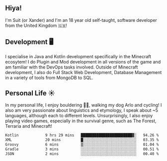 ## Hiya! 
I'm Suit (or Xander) and I'm an 18 year old self-taught, software developer from the United Kingdom 🇬🇧!

Development 🖥️
---
I specialise in Java and Kotlin development specifically in the Minecraft ecosytem! 
I do Plugin and Mod development in all versions of the game and am familiar with the DevOps tasks involved.
Outside of Minecraft development, I also do Full Stack Web Development, Database Management in a variety of tools from MongoDB to SQL.

Personal Life ☀️
---
In my personal life, I enjoy bouldering 🧗‍♂️, walking my dog Arlo and cycling! I also am very passionate about linguistics and etymology, I speak about ~5 languages, although each to different levels. 
Unsurprisingly, I also enjoy playing video games, especially in the survival genre, such as The Forest, Terraria and Minecraft!
<!--START_SECTION:waka-->

```txt
Kotlin            9 hrs 29 mins   ███████████████████████▓░   94.26 %
XML               20 mins         █░░░░░░░░░░░░░░░░░░░░░░░░   03.35 %
Groovy            6 mins          ▒░░░░░░░░░░░░░░░░░░░░░░░░   01.04 %
Gradle            3 mins          ░░░░░░░░░░░░░░░░░░░░░░░░░   00.51 %
JSON              2 mins          ░░░░░░░░░░░░░░░░░░░░░░░░░   00.40 %
```

<!--END_SECTION:waka-->
